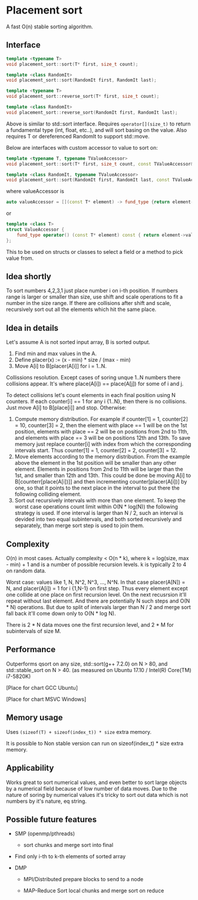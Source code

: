 Placement sort
==============

A fast O(n) stable sorting algorithm.


Interface
---------

```cpp
template <typename T>
void placement_sort::sort(T* first, size_t count);

template <class RandomIt>
void placement_sort::sort(RandomIt first, RandomIt last); 

template <typename T>
void placement_sort::reverse_sort(T* first, size_t count);

template <class RandomIt>
void placement_sort::reverse_sort(RandomIt first, RandomIt last); 
```
Above is similar to std::sort interface.
Requires `operator[](size_t)` to return a fundamental type (int, float, etc..), and will sort basing on the value.
Also requires T or dereferenced RandomIt to support std::move.


Below are interfaces with custom accessor to value to sort on:
```cpp
template <typename T, typename TValueAccessor>
void placement_sort::sort(T* first, size_t count, const TValueAccessor& valueAccessor);

template <class RandomIt, typename TValueAccessor>
void placement_sort::sort(RandomIt first, RandomIt last, const TValueAccessor& valueAccessor) 
```
where valueAccessor is
```cpp
auto valueAccessor = [](const T* element) -> fund_type {return element->value};
```
or
```cpp
template <class T>
struct ValueAccessor {
    fund_type operator() (const T* element) const { return element->value;}
};

```
This to be used on structs or classes to select a field or a method to pick value from.


Idea shortly
------------

To sort numbers 4,2,3,1 just place number i on i-th position.
If numbers range is larger or smaller than size, use shift and scale operations to fit a number in the size range. If there are collisions after shift and scale, recursively sort out all the elements which hit the same place.


Idea in details
---------------

Let's assume A is not sorted input array, B is sorted output.
1. Find min and max values in the A.
2. Define placer(x) := (x - min) * size / (max - min)
3. Move A[i] to B[placer(A[i]] for i = 1..N.

Collissions resolution.
Except cases of soring unque 1..N numbers there collisions appear. It's where place(A[i]) == place(A[j]) for some of i and j.

To detect collisions let's count elements in each final position using N counters.
If each counter[i] == 1 for any i {1..N}, then there is no collisions. Just move A[i] to B[place[i]] and stop.
Otherwise:
1. Compute memory distribution. For example if counter[1] = 1, counter[2] = 10, counter[3] = 2, then the element with place == 1 will be on the 1st position, elements with place == 2 will be on positions from 2nd to 11th, and elements with place == 3 will be on positions 12th and 13th. To save memory just replace counter[i] with index from which the corresponding intervals start. Thus counter[1] = 1, counter[2] = 2, counter[3] = 12.
2. Move elements according to the memory distribution. From the example above the element in the 1st position will be smaller than any other element. Elements in positions from 2nd to 11th will be larger than the 1st, and smaller than 12th and 13th. This could be done be moving A[i] to B[counterr[place(A[i])]] and then incrementing counter[placer(A[i])] by one, so that it points to the next place in the interval to put there the following colliding element.
3. Sort out recursively intervals with more than one element. To keep the worst case operations count limit within O(N * log(N)) the following strategy is used. If one interval is larger than N / 2, such an interval is devided into two equal subintervals, and both sorted recursively and separately, than merge sort step is used to join them.

Complexity
----------

O(n) in most cases.
Actually complexity < O(n * k), where  k = log(size, max - min) + 1 and is a number of possible recursion levels. k is typically 2 to 4 on random data.

Worst case: values like 1, N, N^2, N^3, ...,  N^N. In that case placer(A[N]) = N, and placer(A[i]) = 1 for i {1,N-1} on first step. Thus every element except one collide at one place on first recursion level. On the next recusrsion it'll repeat without last element. And there are potentially N such steps and O(N * N) operations. But due to split of intervals larger than N / 2 and merge sort fall back it'll come down only to O(N * log N).

There is 2 * N data moves one the first recursion level, and 2 * M for subintervals of size M.


Performance
-----------

Outperforms qsort on any size, std::sort(g++ 7.2.0) on N > 80, and std::stable_sort on N > 40. (as measured on Ubuntu 17.10 / Intel(R) Core(TM) i7-5820K)

[Place for chart GCC Ubuntu]

[Place for chart MSVC Windows]

Memory usage
------------

Uses `(sizeof(T) + sizeof(index_t)) * size` extra memory. 

It is possible to Non stable version can run on sizeof(index_t) * size extra memory.


Applicability
-------------

Works great to sort numerical values, and even better to sort large objects by a numerical field because of low number of data moves.
Due to the nature of soring by numerical values it's tricky to sort out data which is not numbers by it's nature, eq string.


Possible future features
---------------

- SMP (openmp/pthreads) 
    - sort chunks and merge sort into final

- Find only i-th to k-th elements of sorted array

- DMP
    - MPI/Distributed
        prepare blocks to send to a node 
        
    - MAP-Reduce
        Sort local chunks and merge sort on reduce


